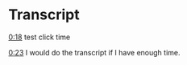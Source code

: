 # Transcript

[0:18](javascript:gotoTime(18)) test click time

[0:23](javascript:gotoTime(23)) I would do the transcript if I have enough time.
